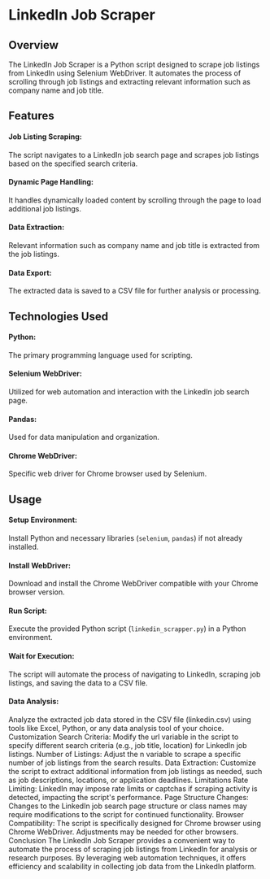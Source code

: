 # LinkedIn Job Scraper

## Overview

The LinkedIn Job Scraper is a Python script designed to scrape job listings from LinkedIn using Selenium WebDriver. It automates the process of scrolling through job listings and extracting relevant information such as company name and job title.

## Features

#### Job Listing Scraping: 

The script navigates to a LinkedIn job search page and scrapes job listings based on the specified search criteria.

#### Dynamic Page Handling: 

It handles dynamically loaded content by scrolling through the page to load additional job listings.

#### Data Extraction: 

Relevant information such as company name and job title is extracted from the job listings.

#### Data Export: 

The extracted data is saved to a CSV file for further analysis or processing.

## Technologies Used

#### Python: 

The primary programming language used for scripting.

#### Selenium WebDriver: 

Utilized for web automation and interaction with the LinkedIn job search page.

#### Pandas: 

Used for data manipulation and organization.

#### Chrome WebDriver: 

Specific web driver for Chrome browser used by Selenium.

## Usage

#### Setup Environment: 

Install Python and necessary libraries (`selenium`, `pandas`) if not already installed.

#### Install WebDriver: 

Download and install the Chrome WebDriver compatible with your Chrome browser version.

#### Run Script: 

Execute the provided Python script (`linkedin_scrapper.py`) in a Python environment.

#### Wait for Execution: 

The script will automate the process of navigating to LinkedIn, scraping job listings, and saving the data to a CSV file.

#### Data Analysis: 

Analyze the extracted job data stored in the CSV file (linkedin.csv) using tools like Excel, Python, or any data analysis tool of your choice.
Customization
Search Criteria: Modify the url variable in the script to specify different search criteria (e.g., job title, location) for LinkedIn job listings.
Number of Listings: Adjust the n variable to scrape a specific number of job listings from the search results.
Data Extraction: Customize the script to extract additional information from job listings as needed, such as job descriptions, locations, or application deadlines.
Limitations
Rate Limiting: LinkedIn may impose rate limits or captchas if scraping activity is detected, impacting the script's performance.
Page Structure Changes: Changes to the LinkedIn job search page structure or class names may require modifications to the script for continued functionality.
Browser Compatibility: The script is specifically designed for Chrome browser using Chrome WebDriver. Adjustments may be needed for other browsers.
Conclusion
The LinkedIn Job Scraper provides a convenient way to automate the process of scraping job listings from LinkedIn for analysis or research purposes. By leveraging web automation techniques, it offers efficiency and scalability in collecting job data from the LinkedIn platform.
